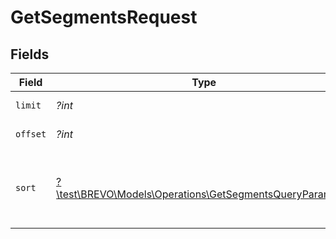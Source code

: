 # GetSegmentsRequest


## Fields

| Field                                                                                                                          | Type                                                                                                                           | Required                                                                                                                       | Description                                                                                                                    |
| ------------------------------------------------------------------------------------------------------------------------------ | ------------------------------------------------------------------------------------------------------------------------------ | ------------------------------------------------------------------------------------------------------------------------------ | ------------------------------------------------------------------------------------------------------------------------------ |
| `limit`                                                                                                                        | *?int*                                                                                                                         | :heavy_minus_sign:                                                                                                             | Number of documents per page                                                                                                   |
| `offset`                                                                                                                       | *?int*                                                                                                                         | :heavy_minus_sign:                                                                                                             | Index of the first document of the page                                                                                        |
| `sort`                                                                                                                         | [?\test\BREVO\Models\Operations\GetSegmentsQueryParamSort](../../models/operations/GetSegmentsQueryParamSort.md)               | :heavy_minus_sign:                                                                                                             | Sort the results in the ascending/descending order of record creation. Default order is **descending** if `sort` is not passed |